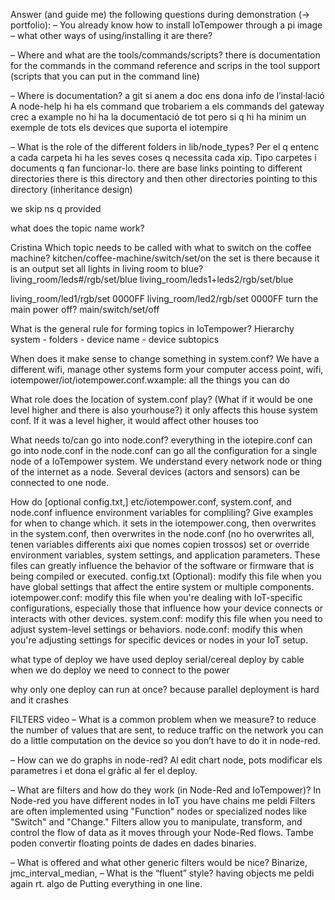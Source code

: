 Answer (and guide me) the following questions during
demonstration (→ portfolio):
– You already know how to install IoTempower through a pi image –
what other ways of using/installing it are there?

– Where and what are the tools/commands/scripts?
there is documentation for the commands in the command reference and scrips in the tool support (scripts that you can put in the command line)

– Where is documentation?
a git si anem a doc ens dona info de l’instal·lació
A node-help hi ha els command que trobariem a els commands del gateway crec
a example no hi ha la documentació de tot pero si q hi ha minim un exemple de tots els devices que suporta el iotempire

– What is the role of the different folders in lib/node_types?
Per el q entenc a cada carpeta hi ha les seves coses q necessita cada xip. Tipo carpetes i documents q fan funcionar-lo.
there are base links pointing to different directories
there is this directory and then other directories pointing to this directory (inheritance design)

we skip ns q provided

what does the topic name work?

Cristina
Which topic needs to be called with what to
switch on the coffee machine?
kitchen/coffee-machine/switch/set/on
the set is there because it is an output
set all lights in living room to blue?
living_room/leds#/rgb/set/blue
living_room/leds1+leds2/rgb/set/blue

living_room/led1/rgb/set 0000FF
living_room/led2/rgb/set 0000FF
turn the main power off?
main/switch/set/off

What is the general rule for forming topics in IoTempower?
Hierarchy
system - folders - device name - device subtopics

When does it make sense to change something in system.conf?
We have a different wifi, manage other systems form your computer
access point, wifi, 
iotempower/iot/iotempower.conf.wxample: all the things you can do

What role does the location of system.conf play? (What if it would be one level higher and there is also yourhouse?)
it only affects this house system conf. If it was a level higher, it would affect other houses too


What needs to/can go into node.conf?
everything in the iotepire.conf can go into node.conf
in the node.conf can go all the configuration for a single node of a IoTempower system. We understand every network node or thing of the internet as a node.
Several devices (actors and sensors) can be connected to one node.

How do [optional config.txt,] etc/iotempower.conf, system.conf, and node.conf influence environment variables for compliling? Give examples for when to change which.
it sets in the iotempower.cong, then overwrites in the system.conf, then overwrites in the node.conf (no ho overwrites all, tenen variables differents aixi que nomes copien trossos)
set or override environment variables, system settings, and application parameters. These files can greatly influence the behavior of the software or firmware that is being compiled or executed.
config.txt (Optional): modify this file when you have global settings that affect the entire system or multiple components.
iotempower.conf: modify this file when you're dealing with IoT-specific configurations, especially those that influence how your device connects or interacts with other devices.
system.conf: modify this file when you need to adjust system-level settings or behaviors.
node.conf: modify this when you're adjusting settings for specific devices or nodes in your IoT setup.

what type of deploy we have used
deploy serial/cereal
deploy by cable
when we do deploy we need to connect to the power

why only one deploy can run at once?
because parallel deployment is hard and it crashes

FILTERS video
– What is a common problem when we measure?
to reduce the number of values that are sent, to reduce traffic on the network
you can do a little computation on the device so you don’t have to do it in node-red.

– How can we do graphs in node-red?
Al edit chart node, pots modificar els parametres i et dona el gràfic al fer el deploy.

– What are filters and how do they work (in Node-Red and IoTempower)?
In Node-red you have different nodes in IoT you have chains me peldi
Filters are often implemented using "Function" nodes or specialized nodes like "Switch" and "Change." Filters allow you to manipulate, transform, and control the flow of data as it moves through your Node-Red flows.
Tambe poden convertir floating points de dades en dades binaries.

– What is offered and what other generic filters would be nice?
Binarize, jmc_interval_median,
– What is the “fluent” style?
having objects me peldi again rt. algo de Putting everything in one line.
